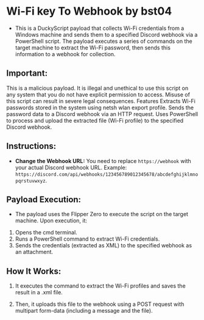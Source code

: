 # Wi-Fi key To Webhook by bst04

- This is a DuckyScript payload that collects Wi-Fi credentials from a Windows machine and sends them to a specified Discord webhook via a PowerShell script. The payload executes a series of commands on the target machine to extract the Wi-Fi password, then sends this information to a webhook for collection.

## Important:

This is a malicious payload. It is illegal and unethical to use this script on any system that you do not have explicit permission to access. Misuse of this script can result in severe legal consequences.
Features
Extracts Wi-Fi passwords stored in the system using netsh wlan export profile.
Sends the password data to a Discord webhook via an HTTP request.
Uses PowerShell to process and upload the extracted file (Wi-Fi profile) to the specified Discord webhook.

## Instructions:

- **Change the Webhook URL:** You need to replace `https://webhook` with your actual Discord webhook URL.
Example: `https://discord.com/api/webhooks/123456789012345678/abcdefghijklmnopqrstuvwxyz`.

## Payload Execution:

- The payload uses the Flipper Zero to execute the script on the target machine.
Upon execution, it:
1. Opens the cmd terminal.
2. Runs a PowerShell command to extract Wi-Fi credentials.
3. Sends the credentials (extracted as XML) to the specified webhook as an attachment.

## How It Works:

1. It executes the command to extract the Wi-Fi profiles and saves the result in a .xml file.

2. Then, it uploads this file to the webhook using a POST request with multipart form-data (including a message and the file).

